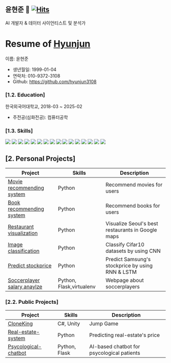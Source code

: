 ## 윤현준 👋   [![Hits](https://hits.seeyoufarm.com/api/count/incr/badge.svg?url=https%3A%2F%2Fgithub.com%2Fhyunjun3108&count_bg=%233DC8B0&title_bg=%23555555&icon=&icon_color=%23E7E7E7&title=hits&edge_flat=false)](https://hits.seeyoufarm.com)
AI 개발자 & 데이터 사이언티스트 및 분석가


# Resume of [Hyunjun](https://github.com/hyunjun3108)

이름: 윤현준

  - 생년월일: 1999-01-04
  - 연락처: 010-9372-3108
  - Github: https://github.com/hyunjun3108

### [1.2. Education]
한국외국어대학교, 2018-03 ~ 2025-02

  - 주전공(심화전공): 컴퓨터공학


### [1.3. Skills]

<img src="https://img.shields.io/badge/Python-3776AB?style=for-the-badge&logo=Python&logoColor=white">
<img src="https://img.shields.io/badge/Flask-000000?style=for-the-badge&logo=Flask&logoColor=white">
<img src="https://img.shields.io/badge/Kotlin-7F52FF?style=for-the-badge&logo=Kotlin&logoColor=white">
<img src="https://img.shields.io/badge/Keras-D00000?style=for-the-badge&logo=Keras&logoColor=white">
<img src="https://img.shields.io/badge/Selenium-43B02A?style=for-the-badge&logo=Selenium&logoColor=white">
<img src="https://img.shields.io/badge/C-A8B9CC?style=flat-square&logo=C&logoColor=white"/>
<img src="https://img.shields.io/badge/C++-00599C?style=flat-square&logo=C%2B%2B&logoColor=white"/>
<img src="https://img.shields.io/badge/django-092E20?style=flat-square&logo=django&logoColor=white"/>
<img src="https://img.shields.io/badge/GitHub-181717?style=flat-square&logo=GitHub&logoColor=white"/>
<img src="https://img.shields.io/badge/Google Colab-F9AB00?style=flat-square&logo=Google Colab&logoColor=white"/>
<img src="https://img.shields.io/badge/HTML5-E34F26?style=flat-square&logo=html5&logoColor=white"/>
<img src="https://img.shields.io/badge/PyCharm-000000?style=flat-square&logo=PyCharm&logoColor=white"/>
<img src="https://img.shields.io/badge/Visual Studio-5C2D91?style=flat-square&logo=Visual Studio&logoColor=white"/>
<img src="https://img.shields.io/badge/Visual Studio Code-007ACC?style=flat-square&logo=Visual Studio Code&logoColor=white"/>
<img src="https://img.shields.io/badge/java-007396?style=flat-square&logo=java&logoColor=white"/>
<img src="https://img.shields.io/badge/JavaScript-F7DF1E?style=flat-square&logo=javascript&logoColor=black"/>



## [2. Personal Projects]
Project            | Skills           | Description
-------------------|------------------|-----------------------------
[Movie recommending system](https://github.com/hyunjun3108/movies_recommending) | Python | Recommend movies for users
[Book recommending system](https://github.com/hyunjun3108/book_recommending_system) | Python | Recommend books for users
[Restaurant visualization](https://github.com/hyunjun3108/Restaurant_visualization) | Python | Visualize Seoul's best restaurants in Google maps
[Image classification](https://github.com/hyunjun3108/Image_Classification) | Python | Classify Cifar10 datasets by using CNN
[Predict stockprice](https://github.com/hyunjun3108/predict_stockprice) | Python | Predict Samsung's stockprice by using RNN & LSTM
[Soccerplayer salary anaylze](https://github.com/hyunjun3108/soccerplayer_salary_anaylze) | Python, Flask,virtualenv | Webpage about soccerplayers


### [2.2. Public Projects]
Project            | Skills           | Description
-------------------|------------------|-----------------------------
[CloneKing](https://github.com/hyunjun3108/CloneKing)  | C#, Unity             | Jump Game
[Real-estate-system](https://github.com/hyunjun3108/real-estate-system) | Python | Predicting real-estate's price
[Psycological-chatbot](https://github.com/hyunjun3108/psychological-chatbot)           | Python, Flask | AI-based chatbot for psycological patients
